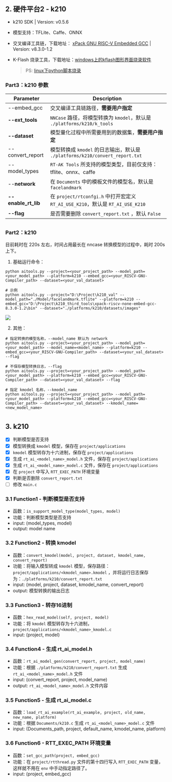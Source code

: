 ## 2. 硬件平台2 - k210

- k210 SDK |  Version: v0.5.6

- 模型支持：TFLite、Caffe、ONNX

- 交叉编译工具链，下载地址： [xPack GNU RISC-V Embedded GCC](https://github.com/xpack-dev-tools/riscv-none-embed-gcc-xpack/releases/) | Version: v8.3.0-1.2

- K-Flash 烧录工具，下载地址：[windows上的kflash图形界面烧录软件](https://github.com/kendryte/kendryte-flash-windows/releases)

  > PS: [linux下python脚本烧录](https://github.com/kendryte/kflash.py)

### Part3：k210 参数

| Parameter           | Description                                                  |
| ------------------- | ------------------------------------------------------------ |
| --embed_gcc         | 交叉编译工具链路径，**需要用户指定**                         |
| **--ext_tools**     | `NNCase` 路径，将模型转换为 `kmodel`，默认是 `./platforms/k210/k_tools` |
| **--dataset**       | 模型量化过程中所需要用到的数据集，**需要用户指定**           |
| --convert_report    | 模型转换成 `kmodel` 的日志输出，默认是 `./platforms/k210/convert_report.txt` |
| --model_types       | `RT-AK Tools` 所支持的模型类型，目前仅支持：tflite、onnx、caffe |
| --**network**       | 在 `Documents` 中的模板文件的模型名，默认是 `facelandmark`   |
| **--enable_rt_lib** | 在 `project/rtconfgi.h` 中打开宏定义 `RT_AI_USE_K210`，默认是 `RT_AI_USE_K210` |
| **--flag**          | 是否需要删除 `convert_report.txt` ，默认 `False`             |

## 

### Part2：k210

目前耗时在 220s 左右，时间占用最长在 nncase 转换模型的过程中，耗时 200s 上下。

1. 基础运行命令：

```shell
python aitools.py --project=<your_project_path> --model_path=<your_model_path> --platform=k210 --embed_gcc=<your_RISCV-GNU-Compiler_path> --dataset=<your_val_dataset>

# 示例
python aitools.py --project="D:\Project\k210_val" --model_path="./Model/facelandmark.tflite" --platform=k210 --embed_gcc="D:\Project\k210_third_tools\xpack-riscv-none-embed-gcc-8.3.0-1.2\bin" --dataset="./platforms/k210/datasets/images"
```

![](https://gitee.com/lebhoryi/PicGoPictureBed/raw/master/img/20210223151447.png)

2. 其他：

```shell
# 指定转换的模型名称，--model_name 默认为 network
python aitools.py --project=<your_project_path> --model_path=<your_model_path> --model_name=<model_name> --platform=k210 --embed_gcc=<your_RISCV-GNU-Compiler_path> --dataset=<your_val_dataset> --flag

# 不保存模型转换日志，--flag
python aitools.py --project=<your_project_path> --model_path=<your_model_path> --platform=k210 --embed_gcc=<your_RISCV-GNU-Compiler_path> --dataset=<your_val_dataset> --flag

# 指定 kmodel 名称，--kmodel_name
python aitools.py --project=<your_project_path> --model_path=<your_model_path> --platform=k210 --embed_gcc=<your_RISCV-GNU-Compiler_path> --dataset=<your_val_dataset> --kmodel_name=<new_model_name>
```

# 

## 3. k210

- [x] 判断模型是否支持
- [x] 模型转换成 `kmodel` 模型，保存在 `project/applications` 
- [x] `kmodel` 模型转存为十六进制，保存在 `project/applications` 
- [x] 生成 `rt_ai_<model_name>_model.h` 文件，保存在 `project/applications` 
- [x] 生成 `rt_ai_<model_name>_model.c` 文件，保存在 `project/applications` 
- [x] 在 `project` 中写入 `RTT_EXEC_PATH` 环境变量
- [x] 判断是否删除 `convert_report.txt`
- [ ] 修改 `main.c`

### 3.1 Function1 - 判断模型是否支持

- 函数：`is_support_model_type(model_types, model)`
- 功能：判断模型类型是否支持
- input: (model_types, model)
- output: model name

### 3.2 Function2 - 转换 kmodel

- 函数：`convert_kmodel(model, project, dataset, kmodel_name, convert_report)`
- 功能：将输入模型转成 `kmodel` 模型，保存路径：`project/applications/<kmodel_name>.kmodel` ，并将运行日志保存为：`./platforms/k210/convert_report.txt`
- input: (model, project, dataset, kmodel_name, convert_report)
- output: 模型转换的输出日志

### 3.3 Function3 -  转存16进制

- 函数：`hex_read_model(self, project, model)`
- 功能：将 `kmodel` 模型转存为十六进制，`project/applications/<kmodel_name>_kmodel.c` 
- input: (project, model)

### 3.4 Function4 - 生成 rt_ai_model.h

- 函数：`rt_ai_model_gen(convert_report, project, model_name)`
- 功能：根据 `./platforms/k210/convert_report.txt` 生成 `rt_ai_<model_name>_model.h` 文件
- input: (convert_report, project, model_name)
- output: `rt_ai_<model_name>_model.h` 文件内容

### 3.5 Function5 - 生成 rt_ai_model.c

- 函数：`load_rt_ai_example(rt_ai_example, project, old_name, new_name, platform)`
- 功能：根据 `Documents/k210.c` 生成 `rt_ai_<model_name>_model.c` 文件
- input: (Documents_path, project, default_name, kmodel_name, platform)

### 3.6 Function6 - RTT_EXEC_PATH 环境变量

- 函数：`set_gcc_path(project, embed_gcc)`
- 功能：在 `project/rtthread.py` 文件的第十四行写入 `RTT_EXEC_PATH` 变量，这样就不用在 `env` 中手动指定路径了。
- input: (project, embed_gcc)

